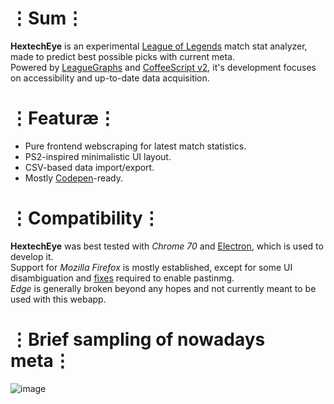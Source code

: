 # ⋮Sum⋮
__HextechEye__ is an experimental [League of Legends](https://ru.leagueoflegends.com) match stat analyzer, made to predict best possible picks with current meta.  
Powered by [LeagueGraphs](http://www.leagueofgraphs.com) and [CoffeeScript v2](https://coffeescript.org/), it's development focuses on accessibility and up-to-date data acquisition.

# ⋮Featuræ⋮
* Pure frontend webscraping for latest match statistics.
* PS2-inspired minimalistic UI layout.
* CSV-based data import/export.
* Mostly [Codepen](http://codepen.io)-ready.

# ⋮Compatibility⋮
__HextechEye__  was best tested with _Chrome 70_ and [Electron](https://electronjs.org/), which is used to develop it.  
Support for _Mozilla Firefox_ is mostly established, except for some UI disambiguation and [fixes](http://kb.mozillazine.org/Granting_JavaScript_access_to_the_clipboard) required to enable pastinmg.  
_Edge_ is generally broken beyond any hopes and not currently meant to be used with this webapp.

# ⋮Brief sampling of nowadays meta⋮
![image](https://user-images.githubusercontent.com/8768470/49169430-c8651f80-f34a-11e8-932b-bf36f0af7c4a.png)
